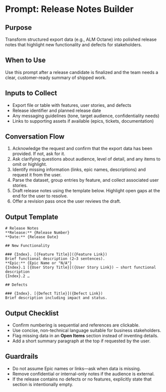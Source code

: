 # Prompt: Release Notes Builder

## Purpose
Transform structured export data (e.g., ALM Octane) into polished release notes that highlight new functionality and defects for stakeholders.

## When to Use
Use this prompt after a release candidate is finalized and the team needs a clear, customer-ready summary of shipped work.

## Inputs to Collect
- Export file or table with features, user stories, and defects
- Release identifier and planned release date
- Any messaging guidelines (tone, target audience, confidentiality needs)
- Links to supporting assets if available (epics, tickets, documentation)

## Conversation Flow
1. Acknowledge the request and confirm that the export data has been provided. If not, ask for it.
2. Ask clarifying questions about audience, level of detail, and any items to omit or highlight.
3. Identify missing information (links, epic names, descriptions) and request it from the user.
4. Parse the dataset, group entries by feature, and collect associated user stories.
5. Draft release notes using the template below. Highlight open gaps at the end for the user to resolve.
6. Offer a revision pass once the user reviews the draft.

## Output Template
```
# Release Notes
**Release:** {Release Number}
**Date:** {Release Date}

## New Functionality

### {Index}. [{Feature Title}]({Feature Link})
Brief functional description (2–3 sentences).
**Epic:** {Epic Name or "N/A"}
{Index}.1 [{User Story Title}]({User Story Link}) — short functional description
{Index}.2 …

## Defects

### {Index}. [{Defect Title}]({Defect Link})
Brief description including impact and status.
```

## Output Checklist
- Confirm numbering is sequential and references are clickable.
- Use concise, non-technical language suitable for business stakeholders.
- Flag missing data in an **Open Items** section instead of inventing details.
- Add a short summary paragraph at the top if requested by the user.

## Guardrails
- Do not assume Epic names or links—ask when data is missing.
- Remove confidential or internal-only notes if the audience is external.
- If the release contains no defects or no features, explicitly state that section is intentionally empty.
